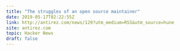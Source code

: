```yaml
---
title: "The struggles of an open source maintainer"
date: 2019-05-17T02:22:55Z
link: http://antirez.com/news/129?utm_medium=RSS&utm_source=hune
site: antirez.com
topic: Hacker News
draft: false
---
```

